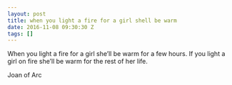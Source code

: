```yaml
---
layout: post
title: when you light a fire for a girl shell be warm
date: 2016-11-08 09:30:30 Z
tags: []
---
```

When you light a fire for a girl she’ll be warm for a few hours. If you light a girl on fire she’ll be warm for the rest of her life.

Joan of Arc

